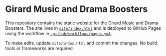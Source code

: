 # Girard Music and Drama Boosters

This repository contains the static website for the Girard Music and Drama Boosters. The site lives in [`site/index.html`](site/index.html) and is deployed to GitHub Pages using the workflow in [`.github/workflows/pages.yml`](.github/workflows/pages.yml).

To make edits, update `site/index.html` and commit the changes. No build tools or frameworks are required.
